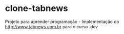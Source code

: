 # clone-tabnews

Projeto para aprender programação - Implementação do http://www.tabnews.com.br para o curso .dev

